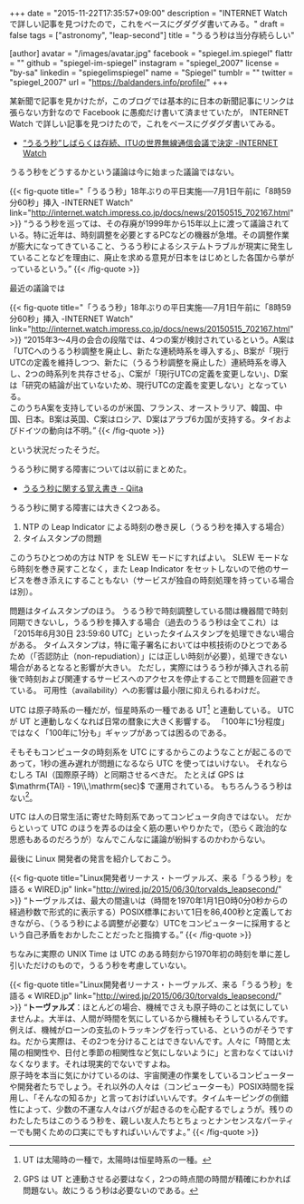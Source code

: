 +++
date = "2015-11-22T17:35:57+09:00"
description = "INTERNET Watch で詳しい記事を見つけたので，これをベースにグダグダ書いてみる。"
draft = false
tags = ["astronomy", "leap-second"]
title = "うるう秒は当分存続らしい"

[author]
  avatar = "/images/avatar.jpg"
  facebook = "spiegel.im.spiegel"
  flattr = ""
  github = "spiegel-im-spiegel"
  instagram = "spiegel_2007"
  license = "by-sa"
  linkedin = "spiegelimspiegel"
  name = "Spiegel"
  tumblr = ""
  twitter = "spiegel_2007"
  url = "https://baldanders.info/profile/"
+++

某新聞で記事を見かけたが，このブログでは基本的に日本の新聞記事にリンクは張らない方針なので Facebook に愚痴だけ書いて済ませていたが， INTERNET Watch で詳しい記事を見つけたので，これをベースにグダグダ書いてみる。

- [“うるう秒”しばらくは存続、ITUの世界無線通信会議で決定 -INTERNET Watch](http://internet.watch.impress.co.jp/docs/news/20151120_731707.html)

うるう秒をどうするかという議論は今に始まった議論ではない。

{{< fig-quote title="「うるう秒」18年ぶりの平日実施──7月1日午前に「8時59分60秒」挿入 -INTERNET Watch" link="http://internet.watch.impress.co.jp/docs/news/20150515_702167.html" >}}
<q>うるう秒を巡っては、その存廃が1999年から15年以上に渡って議論されている。特に近年は、時刻調整を必要とするPCなどの機器が急増。その調整作業が膨大になってきていること、うるう秒によるシステムトラブルが現実に発生していることなどを理由に、廃止を求める意見が日本をはじめとした各国から挙がっているという。</q>
{{< /fig-quote >}}

最近の議論では

{{< fig-quote title="「うるう秒」18年ぶりの平日実施──7月1日午前に「8時59分60秒」挿入 -INTERNET Watch" link="http://internet.watch.impress.co.jp/docs/news/20150515_702167.html" >}}
<q>2015年3～4月の会合の段階では、4つの案が検討されているという。A案は「UTCへのうるう秒調整を廃止し、新たな連続時系を導入する」、B案が「現行UTCの定義を維持しつつ、新たに（うるう秒調整を廃止した）連続時系を導入し、2つの時系列を共存させる」、C案が「現行UTCの定義を変更しない」、D案は「研究の結論が出ていないため、現行UTCの定義を変更しない」となっている。<br>
このうちA案を支持しているのが米国、フランス、オーストラリア、韓国、中国、日本。B案は英国、C案はロシア、D案はアラブ6カ国が支持する。タイおよびドイツの動向は不明。</q>
{{< /fig-quote >}}

という状況だったそうだ。

うるう秒に関する障害については以前にまとめた。

- [うるう秒に関する覚え書き - Qiita](http://qiita.com/spiegel-im-spiegel/items/0793acd607ce01a124d6)

うるう秒に関する障害には大きく2つある。

1. NTP の Leap Indicator による時刻の巻き戻し（うるう秒を挿入する場合）
2. タイムスタンプの問題

このうちひとつめの方は NTP を SLEW モードにすればよい。
SLEW モードなら時刻を巻き戻すことなく，また Leap Indicator をセットしないので他のサービスを巻き添えにすることもない（サービスが独自の時刻処理を持っている場合は別）。

問題はタイムスタンプのほう。
うるう秒で時刻調整している間は機器間で時刻同期できないし，うるう秒を挿入する場合（過去のうるう秒は全てこれ）は「2015年6月30日 23:59:60 UTC」といったタイムスタンプを処理できない場合がある。
タイムスタンプは，特に電子署名においては中核技術のひとつであるため（「否認防止（non-repudiation）」には正しい時刻が必要），処理できない場合があるとなると影響が大きい。
ただし，実際にはうるう秒が挿入される前後で時刻および関連するサービスへのアクセスを停止することで問題を回避できている。
可用性（availability）への影響は最小限に抑えられるわけだ。

UTC は原子時系の一種だが，恒星時系の一種である UT[^a1] と連動している。
UTC が UT と連動しなくなれば日常の暦象に大きく影響する。
「100年に1分程度」ではなく「100年に1分も」ギャップがあっては困るのである。

[^a1]: UT は太陽時の一種で，太陽時は恒星時系の一種。

そもそもコンピュータの時刻系を UTC にするからこのようなことが起こるのであって，1秒の進み遅れが問題になるなら UTC を使ってはいけない。
それならむしろ TAI（国際原子時）と同期させるべきだ。
たとえば GPS は $\mathrm{TAI} - 19\\,\mathrm{sec}$ で運用されている。
もちろんうるう秒はない[^b]。

[^b]: GPS は UT と連動させる必要はなく，2つの時点間の時間が精確にわかれば問題ない。故にうるう秒は必要ないのである。

UTC は人の日常生活に寄せた時刻系であってコンピュータ向きではない。
だからといって UTC のほうを弄るのは全く筋の悪いやりかたで，（恐らく政治的な思惑もあるのだろうが）なんでこんなに議論が紛糾するのかわからない。

最後に Linux 開発者の発言を紹介しておこう。

{{< fig-quote title="Linux開発者リーナス・トーヴァルズ、来る「うるう秒」を語る « WIRED.jp" link="http://wired.jp/2015/06/30/torvalds_leapsecond/" >}}
<q>トーヴァルズは、最大の間違いは（時間を1970年1月1日0時0分0秒からの経過秒数で形式的に表示する）POSIX標準において1日を86,400秒と定義しておきながら、（うるう秒による調整が必要な）UTCをコンピューターに採用するという自己矛盾をおかしたことだったと指摘する。</q>
{{< /fig-quote >}}

ちなみに実際の UNIX Time は UTC のある時刻から1970年初の時刻を単に差し引いただけのもので，うるう秒を考慮していない。

{{< fig-quote title="Linux開発者リーナス・トーヴァルズ、来る「うるう秒」を語る « WIRED.jp" link="http://wired.jp/2015/06/30/torvalds_leapsecond/" >}}
<q><strong>トーヴァルズ</strong>：ほとんどの場合、機械でさえも原子時のことは気にしていませんよ。大半は、人間が時間を気にしているから機械もそうしているんです。例えば、機械がローンの支払のトラッキングを行っている、というのがそうですね。だから実際は、その2つを分けることはできないんです。人々に「時間と太陽の相関性や、日付と季節の相関性など気にしないように」と言わなくてはいけなくなります。それは現実的でないですよね。<br>
原子時を本当に気にかけているのは、宇宙関連の作業をしているコンピューターや開発者たちでしょう。それ以外の人々は（コンピューターも）POSIX時間を採用し、「そんなの知るか」と言っておけばいいんです。タイムキーピングの倒錯性によって、少数の不運な人々はバグが起きるのを心配するでしょうが。残りのわたしたちはこのうるう秒を、親しい友人たちとちょっとナンセンスなパーティーでも開くための口実にでもすればいいんですよ。</q>
{{< /fig-quote >}}
